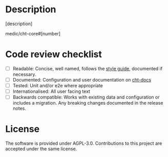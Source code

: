 # Description

[description]

medic/cht-core#[number]

# Code review checklist
<!-- Remove or comment out any items that do not apply to this PR; in the remaining boxes, replace the [ ] with [x]. -->
- [ ] Readable: Concise, well named, follows the [style guide](https://docs.communityhealthtoolkit.org/contribute/code/style-guide/), documented if necessary.
- [ ] Documented: Configuration and user documentation on [cht-docs](https://github.com/medic/cht-docs/)
- [ ] Tested: Unit and/or e2e where appropriate
- [ ] Internationalised: All user facing text
- [ ] Backwards compatible: Works with existing data and configuration or includes a migration. Any breaking changes documented in the release notes.

# License

The software is provided under AGPL-3.0. Contributions to this project are accepted under the same license.
